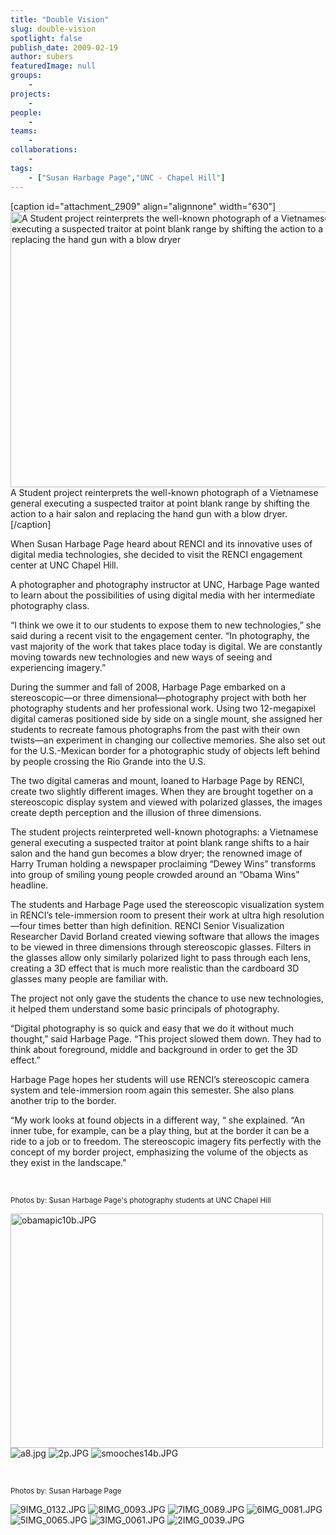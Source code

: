 ```yaml
---
title: "Double Vision"
slug: double-vision
spotlight: false
publish_date: 2009-02-19
author: subers
featuredImage: null
groups:
    - 
projects:
    - 
people:
    - 
teams: 
    - 
collaborations:
    - 
tags:
    - ["Susan Harbage Page","UNC - Chapel Hill"]
---
```

[caption id="attachment_2909" align="alignnone" width="630"]<a title="A Student project reinterprets the well-known photograph of a Vietnamese general executing a suspected traitor at point blank range by shifting the action to a hair salon and replacing the hand gun with a blow dryer" href="http://www.renci.org/wp-content/uploads/2009/02/story_image_big.jpg"><img class="wp-image-2909 size-full" title="A Student project reinterprets the well-known photograph of a Vietnamese general executing a suspected traitor at point blank range by shifting the action to a hair salon and replacing the hand gun with a blow dryer" src="http://www.renci.org/wp-content/uploads/2009/02/story_image_big.jpg" alt="A Student project reinterprets the well-known photograph of a Vietnamese general executing a suspected traitor at point blank range by shifting the action to a hair salon and replacing the hand gun with a blow dryer" width="630" height="441" /></a> A Student project reinterprets the well-known photograph of a Vietnamese general executing a suspected traitor at point blank range by shifting the action to a hair salon and replacing the hand gun with a blow dryer.[/caption]

When Susan Harbage Page heard about RENCI and its innovative uses of digital media technologies, she decided to visit the RENCI engagement center at UNC Chapel Hill.

A photographer and photography instructor at UNC, Harbage Page wanted to learn about the possibilities of using digital media with her intermediate photography class.<!--more-->

“I think we owe it to our students to expose them to new technologies,” she said during a recent visit to the engagement center. “In photography, the vast majority of the work that takes place today is digital. We are constantly moving towards new technologies and new ways of seeing and experiencing imagery.”

During the summer and fall of 2008, Harbage Page embarked on a stereoscopic—or three dimensional—photography project with both her photography students and her professional work. Using two 12-megapixel digital cameras positioned side by side on a single mount, she assigned her students to recreate famous photographs from the past with their own twists—an experiment in changing our collective memories. She also set out for the U.S.-Mexican border for a photographic study of objects left behind by people crossing the Rio Grande into the U.S.

The two digital cameras and mount, loaned to Harbage Page by RENCI, create two slightly different images. When they are brought together on a stereoscopic display system and viewed with polarized glasses, the images create depth perception and the illusion of three dimensions.

The student projects reinterpreted well-known photographs: a Vietnamese general executing a suspected traitor at point blank range shifts to a hair salon and the hand gun becomes a blow dryer; the renowned image of Harry Truman holding a newspaper proclaiming “Dewey Wins” transforms into group of smiling young people crowded around an “Obama Wins” headline.

<object data="http://vimeo.com/moogaloop.swf?clip_id=3273874&amp;server=vimeo.com&amp;show_title=1&amp;show_byline=1&amp;show_portrait=0&amp;color=00bacf&amp;fullscreen=1" type="application/x-shockwave-flash" width="630" height="473"><param name="id" value="video" /><param name="allowfullscreen" value="true" /><param name="allowscriptaccess" value="always" /><param name="src" value="http://vimeo.com/moogaloop.swf?clip_id=3273874&amp;server=vimeo.com&amp;show_title=1&amp;show_byline=1&amp;show_portrait=0&amp;color=00bacf&amp;fullscreen=1" /></object>

The students and Harbage Page used the stereoscopic visualization system in RENCI’s tele-immersion room to present their work at ultra high resolution—four times better than high definition. RENCI Senior Visualization Researcher David Borland created viewing software that allows the images to be viewed in three dimensions through stereoscopic glasses. Filters in the glasses allow only similarly polarized light to pass through each lens, creating a 3D effect that is much more realistic than the cardboard 3D glasses many people are familiar with.

The project not only gave the students the chance to use new technologies, it helped them understand some basic principals of photography.

“Digital photography is so quick and easy that we do it without much thought,” said Harbage Page. “This project slowed them down. They had to think about foreground, middle and background in order to get the 3D effect.”

Harbage Page hopes her students will use RENCI’s stereoscopic camera system and tele-immersion room again this semester. She also plans another trip to the border.

“My work looks at found objects in a different way, “ she explained. “An inner tube, for example, can be a play thing, but at the border it can be a ride to a job or to freedom. The stereoscopic imagery fits perfectly with the concept of my border project, emphasizing the volume of the objects as they exist in the landscape."

&nbsp;

<small>Photos by: Susan Harbage Page's photography students at UNC Chapel Hill</small>

<img src="http://farm4.static.flickr.com/3596/3293611386_4905a88619.jpg" alt="obamapic10b.JPG" width="500" height="375" />

<img src="http://farm4.static.flickr.com/3412/3292787663_f5fe44e92b.jpg" alt="a8.jpg" />

<img src="http://farm4.static.flickr.com/3500/3292787557_a1d6521280.jpg" alt="2p.JPG" />

<img src="http://farm4.static.flickr.com/3429/3293610494_78ec78af5e.jpg" alt="smooches14b.JPG" />

&nbsp;

<small>Photos by: Susan Harbage Page</small>

<img src="http://farm4.static.flickr.com/3594/3292787349_0a19914081.jpg" alt="9IMG_0132.JPG" />

<img src="http://farm4.static.flickr.com/3364/3293610804_e8c1114bf8.jpg" alt="8IMG_0093.JPG" />

<img src="http://farm4.static.flickr.com/3652/3292787139_188f966059.jpg" alt="7IMG_0089.JPG" />

<img src="http://farm4.static.flickr.com/3601/3293610638_25f5e9cc28.jpg" alt="6IMG_0081.JPG" />

<img src="http://farm4.static.flickr.com/3499/3292787023_cddb4258c1.jpg" alt="5IMG_0065.JPG" />

<img src="http://farm4.static.flickr.com/3420/3292786859_92c304a7b8.jpg" alt="3IMG_0061.JPG" />

<img src="http://farm4.static.flickr.com/3437/3293610338_ced68609c0.jpg" alt="2IMG_0039.JPG" />
